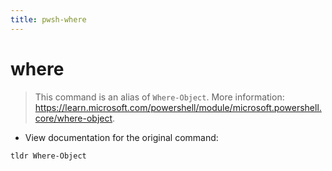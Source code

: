 ```yaml
---
title: pwsh-where
---
```

# where

> This command is an alias of `Where-Object`.
> More information: <https://learn.microsoft.com/powershell/module/microsoft.powershell.core/where-object>.

- View documentation for the original command:

`tldr Where-Object`
